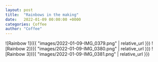 ```yaml
---
layout: post
title:  "Rainbows in the making"
date:   2022-01-09 00:00:00 +0000
categories: Coffee
author: "Coffee"
---
```




![Rainbow 1]({{ "images/2022-01-09-IMG_0379.png" | relative_url }})
![Rainbow 2]({{ "images/2022-01-09-IMG_0380.png" | relative_url }})
![Rainbow 3]({{ "images/2022-01-09-IMG_0381.png" | relative_url }})